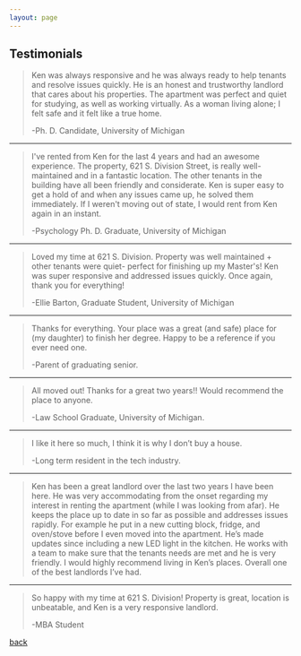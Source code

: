```yaml
---
layout: page
---
```


## Testimonials

> Ken was always responsive and he was always ready to help tenants and resolve issues quickly. He is an honest and trustworthy landlord that cares about his properties. The apartment was perfect and quiet for studying, as well as working virtually. As a woman living alone; I felt safe and it felt like a true home. 
>
> -Ph. D.  Candidate, University of Michigan

<hr>

> I've rented from Ken for the last 4 years and had an awesome experience. The property, 621 S. Division Street, is really well-maintained and in a fantastic location. The other tenants in the building have all been friendly and considerate. Ken is super easy to get a hold of and when any issues came up, he solved them immediately. If I weren't moving out of state, I would rent from Ken again in an instant. 
>
> -Psychology Ph. D.  Graduate, University of Michigan

<hr>

> Loved my time at 621 S. Division. Property was well maintained + other tenants were quiet- perfect for finishing up my Master's! Ken was super responsive and addressed issues quickly.  Once again, thank you for everything! 
>
> -Ellie Barton, Graduate Student, University of Michigan

<hr>

> Thanks for everything.  Your place was a great (and safe) place for (my daughter) to finish her degree. Happy to be a reference if you ever need one.
>
> -Parent of graduating senior.

<hr>

> All moved out!  Thanks for a great two years!! Would recommend the place to anyone.  
>
> -Law School Graduate, University of Michigan.

<hr>

> I like it here so much, I think it is why I don’t buy a house.  
>
> -Long term resident in the tech industry.

<hr>

> Ken has been a great landlord over the last two years I have been here. He was very accommodating from the onset regarding my interest in renting the apartment (while I was looking from afar). He keeps the place up to date in so far as possible and addresses issues rapidly. For example he put in a new cutting block, fridge, and oven/stove before I even moved into the apartment. He’s made updates since including a new LED light in the kitchen. He works with a team to make sure that the tenants needs are met and he is very friendly. I would highly recommend living in Ken’s places. Overall one of the best landlords I’ve had.

<hr>

> So happy with my time at 621 S. Division! Property is great, location is unbeatable, and Ken is a very responsive landlord. 
>
> -MBA Student   

[back](./)
